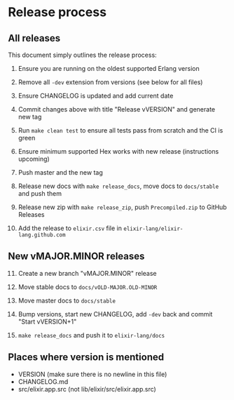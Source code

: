 # Release process

## All releases

This document simply outlines the release process:

1. Ensure you are running on the oldest supported Erlang version

2. Remove all `-dev` extension from versions (see below for all files)

3. Ensure CHANGELOG is updated and add current date

4. Commit changes above with title "Release vVERSION" and generate new tag

5. Run `make clean test` to ensure all tests pass from scratch and the CI is green

6. Ensure minimum supported Hex works with new release (instructions upcoming)

7. Push master and the new tag

8. Release new docs with `make release_docs`, move docs to `docs/stable` and push them

9. Release new zip with `make release_zip`, push `Precompiled.zip` to GitHub Releases

10. Add the release to `elixir.csv` file in `elixir-lang/elixir-lang.github.com`

## New vMAJOR.MINOR releases

11. Create a new branch "vMAJOR.MINOR" release

12. Move stable docs to `docs/vOLD-MAJOR.OLD-MINOR`

13. Move master docs to `docs/stable`

14. Bump versions, start new CHANGELOG, add `-dev` back and commit "Start vVERSION+1"

15. `make release_docs` and push it to `elixir-lang/docs`

## Places where version is mentioned

* VERSION (make sure there is no newline in this file)
* CHANGELOG.md
* src/elixir.app.src (not lib/elixir/src/elixir.app.src)
